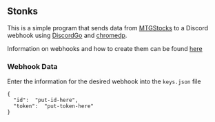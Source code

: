 ## Stonks

This is a simple program that sends data from [MTGStocks](https://www.mtgstocks.com/interests) to a Discord webhook using [DiscordGo](https://github.com/bwmarrin/discordgo) and [chromedp](https://github.com/chromedp/chromedp).

Information on webhooks and how to create them can be found [here](https://support.discord.com/hc/en-us/articles/228383668-Intro-to-Webhooks)

### Webhook Data

Enter the information for the desired webhook into the `keys.json` file

    {
      "id":  "put-id-here",
      "token":  "put-token-here"
    }
